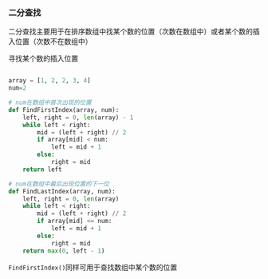 ### 二分查找

二分查找主要用于在排序数组中找某个数的位置（次数在数组中）或者某个数的插入位置（次数不在数组中）


寻找某个数的插入位置
```python

array = [1, 2, 2, 3, 4]
num=2

# num在数组中首次出现的位置
def FindFirstIndex(array, num):
    left, right = 0, len(array) - 1
    while left < right:
        mid = (left + right) // 2
        if array[mid] < num:
            left = mid + 1
        else:
            right = mid
    return left

# num在数组中最后出现位置的下一位
def FindLastIndex(array, num):
    left, right = 0, len(array)
    while left < right:
        mid = (left + right) // 2
        if array[mid] <= num:
            left = mid + 1
        else:
            right = mid
    return max(0, left - 1)


```

`FindFirstIndex()`同样可用于查找数组中某个数的位置
